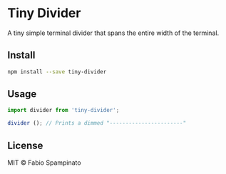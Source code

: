 # Tiny Divider

A tiny simple terminal divider that spans the entire width of the terminal.

## Install

```sh
npm install --save tiny-divider
```

## Usage

```ts
import divider from 'tiny-divider';

divider (); // Prints a dimmed "-----------------------"
```

## License

MIT © Fabio Spampinato
